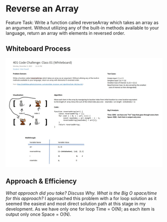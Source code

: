 # Reverse an Array

Feature Task: Write a function called reverseArray which takes an array as an argument. Without utilizing any of the built-in methods available to your language, return an array with elements in reversed order.

## Whiteboard Process

![Whiteboard](CodeChallenge01_Whiteboard.jpg)

## Approach & Efficiency

_What approach did you take? Discuss Why. What is the Big O space/time for this approach?_
I approached this problem with a for loop solution as it seemed the easiest and most direct solution path at this stage in my development.
As we have only one for loop Time = O(N); as each item is output only once Space = O(N).
